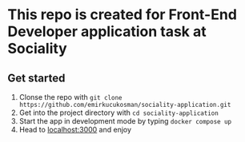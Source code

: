 # This repo is created for Front-End Developer application task at Sociality

## Get started
1. Clonse the repo with `git clone https://github.com/emirkucukosman/sociality-application.git`
2. Get into the project directory with `cd sociality-application`
3. Start the app in development mode by typing `docker compose up`
4. Head to [localhost:3000](http://localhost:3000) and enjoy
